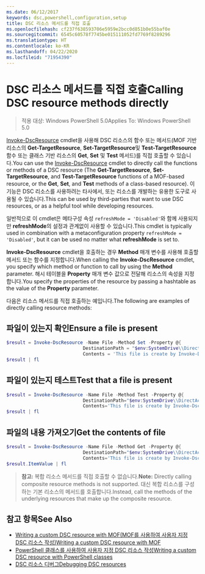 ```yaml
---
ms.date: 06/12/2017
keywords: dsc,powershell,configuration,setup
title: DSC 리소스 메서드를 직접 호출
ms.openlocfilehash: cf237f638593706e5959e2bcc0d851b0e55baf0e
ms.sourcegitcommit: 6545c60578f7745be015111052fd7769f8289296
ms.translationtype: HT
ms.contentlocale: ko-KR
ms.lasthandoff: 04/22/2020
ms.locfileid: "71954390"
---
```

# <a name="calling-dsc-resource-methods-directly"></a><span data-ttu-id="6f1a0-103">DSC 리소스 메서드를 직접 호출</span><span class="sxs-lookup"><span data-stu-id="6f1a0-103">Calling DSC resource methods directly</span></span>

><span data-ttu-id="6f1a0-104">적용 대상: Windows PowerShell 5.0</span><span class="sxs-lookup"><span data-stu-id="6f1a0-104">Applies To: Windows PowerShell 5.0</span></span>

<span data-ttu-id="6f1a0-105">[Invoke-DscResource](/powershell/module/PSDesiredStateConfiguration/Invoke-DscResource) cmdlet을 사용해 DSC 리소스의 함수 또는 메서드(MOF 기반 리소스의 **Get-TargetResource**, **Set-TargetResource**및 **Test-TargetResource** 함수 또는 클래스 기반 리소스의 **Get**, **Set** 및 **Test** 메서드)를 직접 호출할 수 있습니다.</span><span class="sxs-lookup"><span data-stu-id="6f1a0-105">You can use the [Invoke-DscResource](/powershell/module/PSDesiredStateConfiguration/Invoke-DscResource) cmdlet to directly call the functions or methods of a DSC resource (The **Get-TargetResource**, **Set-TargetResource**, and **Test-TargetResource** functions of a MOF-based resource, or the **Get**, **Set**, and **Test** methods of a class-based resource).</span></span>
<span data-ttu-id="6f1a0-106">이 기능은 DSC 리소스를 사용하려는 타사에서, 또는 리소스를 개발하는 유용한 도구로 사용될 수 있습니다.</span><span class="sxs-lookup"><span data-stu-id="6f1a0-106">This can be used by third-parties that want to use DSC resources, or as a helpful tool while developing resources.</span></span>

<span data-ttu-id="6f1a0-107">일반적으로 이 cmdlet은 메타구성 속성 `refreshMode = 'Disabled'`와 함께 사용되지만 **refreshMode**의 설정과 관계없이 사용할 수 있습니다.</span><span class="sxs-lookup"><span data-stu-id="6f1a0-107">This cmdlet is typically used in combination with a metaconfiguration property `refreshMode = 'Disabled'`, but it can be used no matter what **refreshMode** is set to.</span></span>

<span data-ttu-id="6f1a0-108">**Invoke-DscResource** cmdlet을 호출하는 경우 **Method** 매개 변수를 사용해 호출할 메서드 또는 함수를 지정합니다.</span><span class="sxs-lookup"><span data-stu-id="6f1a0-108">When calling the **Invoke-DscResource** cmdlet, you specify which method or function to call by using the **Method** parameter.</span></span> <span data-ttu-id="6f1a0-109">해시 테이블을 **Property** 매개 변수 값으로 전달해 리소스의 속성을 지정합니다.</span><span class="sxs-lookup"><span data-stu-id="6f1a0-109">You specify the properties of the resource by passing a hashtable as the value of the **Property** parameter.</span></span>

<span data-ttu-id="6f1a0-110">다음은 리소스 메서드를 직접 호출하는 예입니다.</span><span class="sxs-lookup"><span data-stu-id="6f1a0-110">The following are examples of directly calling resource methods:</span></span>

## <a name="ensure-a-file-is-present"></a><span data-ttu-id="6f1a0-111">파일이 있는지 확인</span><span class="sxs-lookup"><span data-stu-id="6f1a0-111">Ensure a file is present</span></span>

```powershell
$result = Invoke-DscResource -Name File -Method Set -Property @{
                            DestinationPath = "$env:SystemDrive\\DirectAccess.txt";
                            Contents = 'This file is create by Invoke-DscResource'} -Verbose
$result | fl
```

## <a name="test-that-a-file-is-present"></a><span data-ttu-id="6f1a0-112">파일이 있는지 테스트</span><span class="sxs-lookup"><span data-stu-id="6f1a0-112">Test that a file is present</span></span>

```powershell
$result = Invoke-DscResource -Name File -Method Test -Property @{
                            DestinationPath="$env:SystemDrive\\DirectAccess.txt";
                            Contents='This file is create by Invoke-DscResource'} -Verbose
$result | fl
```

## <a name="get-the-contents-of-file"></a><span data-ttu-id="6f1a0-113">파일의 내용 가져오기</span><span class="sxs-lookup"><span data-stu-id="6f1a0-113">Get the contents of file</span></span>

```powershell
$result = Invoke-DscResource -Name File -Method Get -Property @{
                            DestinationPath="$env:SystemDrive\\DirectAccess.txt";
                            Contents='This file is create by Invoke-DscResource'} -Verbose
$result.ItemValue | fl
```

><span data-ttu-id="6f1a0-114">**참고:** 복합 리소스 메서드를 직접 호출할 수 없습니다.</span><span class="sxs-lookup"><span data-stu-id="6f1a0-114">**Note:** Directly calling composite resource methods is not supported.</span></span> <span data-ttu-id="6f1a0-115">대신 복합 리소스를 구성하는 기본 리소스의 메서드를 호출합니다.</span><span class="sxs-lookup"><span data-stu-id="6f1a0-115">Instead, call the methods of the underlying resources that make up the composite resource.</span></span>

## <a name="see-also"></a><span data-ttu-id="6f1a0-116">참고 항목</span><span class="sxs-lookup"><span data-stu-id="6f1a0-116">See Also</span></span>
- [<span data-ttu-id="6f1a0-117">Writing a custom DSC resource with MOF(MOF를 사용하여 사용자 지정 DSC 리소스 작성)</span><span class="sxs-lookup"><span data-stu-id="6f1a0-117">Writing a custom DSC resource with MOF</span></span>](../resources/authoringResourceMOF.md)
- [<span data-ttu-id="6f1a0-118">PowerShell 클래스를 사용하여 사용자 지정 DSC 리소스 작성</span><span class="sxs-lookup"><span data-stu-id="6f1a0-118">Writing a custom DSC resource with PowerShell classes</span></span>](../resources/authoringResourceClass.md)
- [<span data-ttu-id="6f1a0-119">DSC 리소스 디버그</span><span class="sxs-lookup"><span data-stu-id="6f1a0-119">Debugging DSC resources</span></span>](../troubleshooting/debugResource.md)